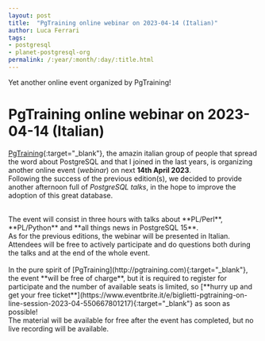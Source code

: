 ```yaml
---
layout: post
title:  "PgTraining online webinar on 2023-04-14 (Italian)"
author: Luca Ferrari
tags:
- postgresql
- planet-postgresql-org
permalink: /:year/:month/:day/:title.html
---
```

Yet another online event organized by PgTraining!


# PgTraining online webinar on 2023-04-14 (Italian)

[PgTraining](http://pgtraining.com){:target="_blank"}, the amazin italian group of people that spread the word about PostgreSQL and that I joined in the last years, is organizing another online event (*webinar*) on next **14th April 2023**.
<br/>
Following the success of the previous edition(s), we decided to provide another afternoon full of *PostgreSQL talks*, in the hope to improve the adoption of this great database.

<br/>
The event will consist in three hours with talks about **PL/Perl**, **PL/Python** and **all things news in PostgreSQL 15**.
<br/>
As for the previous editions, the webinar will be presented in Italian. Attendees will be free to actively participate and do questions both during the talks and at the end of the whole event.
<br/>
<br/>
In the pure spirit of [PgTraining](http://pgtraining.com){:target="_blank"}, the event **will be free of charge**, but it is required to register for participate and the number of available seats is limited, so [**hurry up and get your free ticket**](https://www.eventbrite.it/e/biglietti-pgtraining-on-line-session-2023-04-550667801217){:target="_blank"} as soon as possible!
<br/>
The material will be available for free after the event has completed, but no live recording will be available.
